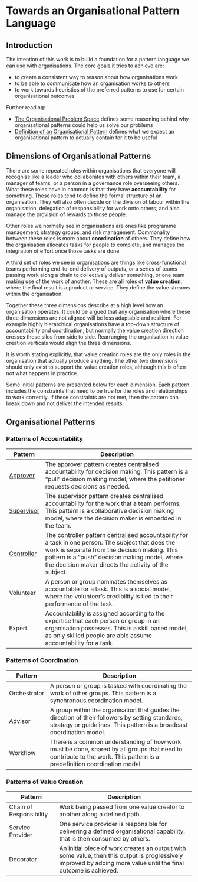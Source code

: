# Towards an Organisational Pattern Language

## Introduction

The intention of this work is to build a foundation for a pattern language we can use with organisations. The core
goals it tries to achieve are:

* to create a consistent way to reason about how organisations work
* to be able to communicate how an organisation works to others
* to work towards heuristics of the preferred patterns to use for certain organisational outcomes

Further reading:
* [The Organisational Problem Space](problem_space.md) defines some reasoning behind why organisational patterns could
help us solve our problems
* [Definition of an Organisational Pattern](pattern_definition.md) defines what we expect an organisational pattern to
actually contain for it to be useful

## Dimensions of Organisational Patterns

There are some repeated roles within organisations that everyone will recognise like a leader who collaborates with
others within their team, a manager of teams, or a person in a governance role overseeing others. What these roles have
in common is that they have **accountability** for something. These roles tend to define the formal structure of an
organisation. They will also often decide on the division of labour within the organisation, delegation of
responsibility for work onto others, and also manage the provision of rewards to those people.

Other roles we normally see in organisations are ones like programme management, strategy groups, and risk
management. Commonality between these roles is more about **coordination** of others. They define how the organisation
allocates tasks for people to complete, and manages the integration of effort once those tasks are done.

A third set of roles we see in organisations are things like cross-functional teams performing end-to-end delivery of
outputs, or a series of teams passing work along a chain to collectively deliver something, or one team making use of
the work of another. These are all roles of **value creation**, where the final result is a product or service. They
define the value streams within the organisation.

Together these three dimensions describe at a high level how an organisation operates. It could be argued that any
organisation where these three dimensions are not aligned will be less adaptable and resilient. For example highly
hierarchical organisations have a top-down structure of accountability and coordination, but normally the value creation
direction crosses these silos from side to side. Rearranging the organisation in value creation verticals would align
the three dimensions.

It is worth stating explicitly, that value creation roles are the only roles in the organisation that actually produce
anything. The other two dimensions should only exist to support the value creation roles, although this is often not
what happens in practice.

Some initial patterns are presented below for each dimension. Each pattern includes the constraints that need to be true
for the roles and relationships to work correctly. If these constraints are not met, then the pattern can break down and
not deliver the intended results.

## Organisational Patterns

### Patterns of Accountability

| Pattern                                 | Description                                                                                                                                                                                                                                                    |
|-----------------------------------------|----------------------------------------------------------------------------------------------------------------------------------------------------------------------------------------------------------------------------------------------------------------|
| [Approver](accountability/approver)     | The approver pattern creates centralised accountability for decision making. This pattern is a “pull” decision making model, where the petitioner requests decisions as needed.                                                                                |
| [Supervisor](accountability/supervisor) | The supervisor pattern creates centralised accountability for the work that a team performs. This pattern is a collaborative decision making model, where the decision maker is embedded in the team.                                                          |
| [Controller](accountability/controller) | The controller pattern centralised accountability for a task in one person. The subject that does the work is separate from the decision making. This pattern is a “push” decision making model, where the decision maker directs the activity of the subject. |
| Volunteer                               | A person or group nominates themselves as accountable for a task. This is a social model, where the volunteer’s credibility is tied to their performance of the task.                                                                                          |
| Expert                                  | Accountability is assigned according to the expertise that each person or group in an organisation possesses. This is a skill based model, as only skilled people are able assume accountability for a task.                                                   |

### Patterns of Coordination

| Pattern      | Description                                                                                                                                                                |
|--------------|----------------------------------------------------------------------------------------------------------------------------------------------------------------------------|
| Orchestrator | A person or group is tasked with coordinating the work of other groups. This pattern is a synchronous coordination model.                                                  |
| Advisor      | A group within the organisation that guides the direction of their followers by setting standards, strategy or guidelines. This pattern is a broadcast coordination model. |
| Workflow     | There is a common understanding of how work must be done, shared by all groups that need to contribute to the work. This pattern is a predefinition coordination model.    |

### Patterns of Value Creation

| Pattern                 | Description                                                                                                                                                      |
|-------------------------|------------------------------------------------------------------------------------------------------------------------------------------------------------------|
| Chain of Responsibility | Work being passed from one value creator to another along a defined path.                                                                                        |
| Service Provider        | One service provider is responsible for delivering a defined organisational capability, that is then consumed by others.                                         |
| Decorator               | An initial piece of work creates an output with some value, then this output is progressively improved by adding more value until the final outcome is achieved. |
